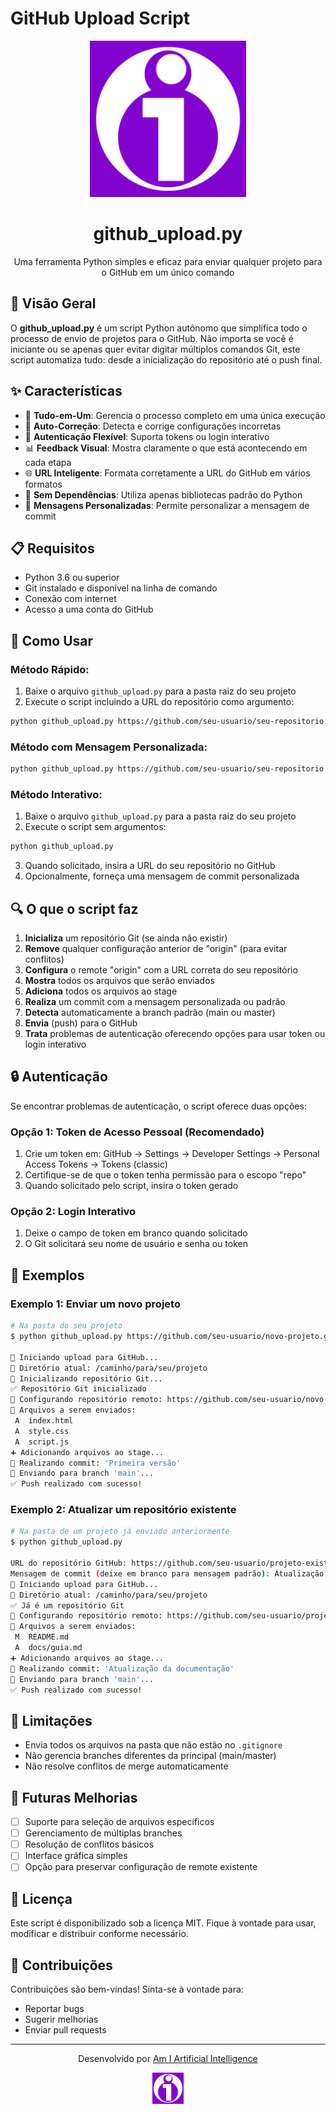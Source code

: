 # GitHub Upload Script

<div align="center">
  <img src="public/logo_ami.png" alt="Am I Artificial Intelligence Logo" width="250" height="250">
  <h1>github_upload.py</h1>
  <p>Uma ferramenta Python simples e eficaz para enviar qualquer projeto para o GitHub em um único comando</p>
</div>

## 🌟 Visão Geral

O **github_upload.py** é um script Python autônomo que simplifica todo o processo de envio de projetos para o GitHub. Não importa se você é iniciante ou se apenas quer evitar digitar múltiplos comandos Git, este script automatiza tudo: desde a inicialização do repositório até o push final.

## ✨ Características

- 🚀 **Tudo-em-Um**: Gerencia o processo completo em uma única execução
- 🔄 **Auto-Correção**: Detecta e corrige configurações incorretas
- 🔐 **Autenticação Flexível**: Suporta tokens ou login interativo
- 📊 **Feedback Visual**: Mostra claramente o que está acontecendo em cada etapa
- 🌐 **URL Inteligente**: Formata corretamente a URL do GitHub em vários formatos
- 🔧 **Sem Dependências**: Utiliza apenas bibliotecas padrão do Python
- 📝 **Mensagens Personalizadas**: Permite personalizar a mensagem de commit

## 📋 Requisitos

- Python 3.6 ou superior
- Git instalado e disponível na linha de comando
- Conexão com internet
- Acesso a uma conta do GitHub

## 🚀 Como Usar

### Método Rápido:

1. Baixe o arquivo `github_upload.py` para a pasta raiz do seu projeto
2. Execute o script incluindo a URL do repositório como argumento:

```bash
python github_upload.py https://github.com/seu-usuario/seu-repositorio.git
```

### Método com Mensagem Personalizada:

```bash
python github_upload.py https://github.com/seu-usuario/seu-repositorio.git "Sua mensagem de commit personalizada"
```

### Método Interativo:

1. Baixe o arquivo `github_upload.py` para a pasta raiz do seu projeto
2. Execute o script sem argumentos:

```bash
python github_upload.py
```

3. Quando solicitado, insira a URL do seu repositório no GitHub
4. Opcionalmente, forneça uma mensagem de commit personalizada

## 🔍 O que o script faz

1. **Inicializa** um repositório Git (se ainda não existir)
2. **Remove** qualquer configuração anterior de "origin" (para evitar conflitos)
3. **Configura** o remote "origin" com a URL correta do seu repositório
4. **Mostra** todos os arquivos que serão enviados
5. **Adiciona** todos os arquivos ao stage
6. **Realiza** um commit com a mensagem personalizada ou padrão
7. **Detecta** automaticamente a branch padrão (main ou master)
8. **Envia** (push) para o GitHub
9. **Trata** problemas de autenticação oferecendo opções para usar token ou login interativo

## 🔒 Autenticação

Se encontrar problemas de autenticação, o script oferece duas opções:

### Opção 1: Token de Acesso Pessoal (Recomendado)
1. Crie um token em: GitHub → Settings → Developer Settings → Personal Access Tokens → Tokens (classic)
2. Certifique-se de que o token tenha permissão para o escopo "repo"
3. Quando solicitado pelo script, insira o token gerado

### Opção 2: Login Interativo
1. Deixe o campo de token em branco quando solicitado
2. O Git solicitará seu nome de usuário e senha ou token

## 📝 Exemplos

### Exemplo 1: Enviar um novo projeto

```bash
# Na pasta do seu projeto
$ python github_upload.py https://github.com/seu-usuario/novo-projeto.git "Primeira versão"

🚀 Iniciando upload para GitHub...
📂 Diretório atual: /caminho/para/seu/projeto
🔧 Inicializando repositório Git...
✅ Repositório Git inicializado
🔗 Configurando repositório remoto: https://github.com/seu-usuario/novo-projeto.git
📄 Arquivos a serem enviados:
 A  index.html
 A  style.css
 A  script.js
➕ Adicionando arquivos ao stage...
💾 Realizando commit: 'Primeira versão'
🔄 Enviando para branch 'main'...
✅ Push realizado com sucesso!
```

### Exemplo 2: Atualizar um repositório existente

```bash
# Na pasta de um projeto já enviado anteriormente
$ python github_upload.py

URL do repositório GitHub: https://github.com/seu-usuario/projeto-existente.git
Mensagem de commit (deixe em branco para mensagem padrão): Atualização da documentação
🚀 Iniciando upload para GitHub...
📂 Diretório atual: /caminho/para/seu/projeto
✅ Já é um repositório Git
🔗 Configurando repositório remoto: https://github.com/seu-usuario/projeto-existente.git
📄 Arquivos a serem enviados:
 M  README.md
 A  docs/guia.md
➕ Adicionando arquivos ao stage...
💾 Realizando commit: 'Atualização da documentação'
🔄 Enviando para branch 'main'...
✅ Push realizado com sucesso!
```

## 🚨 Limitações

- Envia todos os arquivos na pasta que não estão no `.gitignore`
- Não gerencia branches diferentes da principal (main/master)
- Não resolve conflitos de merge automaticamente

## 🔮 Futuras Melhorias

- [ ] Suporte para seleção de arquivos específicos
- [ ] Gerenciamento de múltiplas branches
- [ ] Resolução de conflitos básicos
- [ ] Interface gráfica simples
- [ ] Opção para preservar configuração de remote existente

## 📜 Licença

Este script é disponibilizado sob a licença MIT. Fique à vontade para usar, modificar e distribuir conforme necessário.

## 🤝 Contribuições

Contribuições são bem-vindas! Sinta-se à vontade para:
- Reportar bugs
- Sugerir melhorias
- Enviar pull requests

---

<div align="center">
  <p>Desenvolvido por <a href="https://ami.digital">Am I Artificial Intelligence</a></p>
  <a href="https://ami.digital"><img src="public/logo_ami.png" alt="Am I Artificial Intelligence Logo" width="50" height="50"></a>
</div>
